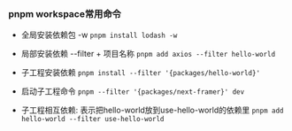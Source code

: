 ### pnpm workspace常用命令

* 全局安装依赖包 -w
  `pnpm install lodash -w`

* 局部安装依赖 --filter + 项目名称
  `pnpm add axios --filter hello-world`

* 子工程安装依赖
  `pnpm install --filter '{packages/hello-world}'`

* 启动子工程命令
  `pnpm --filter '{packages/next-framer}' dev`

* 子工程相互依赖: 表示把hello-world放到use-hello-world的依赖里
  `pnpm add hello-world --filter use-hello-world`

